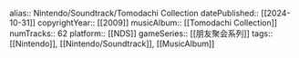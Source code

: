 alias:: Nintendo/Soundtrack/Tomodachi Collection
datePublished:: [[2024-10-31]]
copyrightYear:: [[2009]]
musicAlbum:: [[Tomodachi Collection]]
numTracks:: 62
platform:: [[NDS]]
gameSeries:: [[朋友聚会系列]]
tags:: [[Nintendo]], [[Nintendo/Soundtrack]], [[MusicAlbum]]
